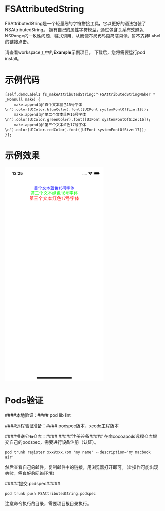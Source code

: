 # FSAttributedString

FSAttributedString是一个轻量级的字符拼接工具，它以更好的语法包装了NSAttributedString。 拥有自己的属性字符模型，通过包含关系有效避免NSRange的一致性问题，链式调用，从而使布局代码更简洁易读。暂不支持Label的链接点击。

请查看workspace工中的**Example**示例项目。 下载后，您将需要运行pod install。

# 示例代码

```obj-c
[self.demoLabel1 fs_makeAttributedString:^(FSAttributedStringMaker * _Nonnull make) {
	make.append(@"首个文本蓝色15号字体\n").color(UIColor.blueColor).font([UIFont systemFontOfSize:15]);
	make.append(@"第二个文本绿色16号字体\n").color(UIColor.greenColor).font([UIFont systemFontOfSize:16]);
	make.append(@"第三个文本红色17号字体\n").color(UIColor.redColor).font([UIFont systemFontOfSize:17]);
}];
```

# 示例效果

<img src="https://github.com/zhangzhongyan/Documents/blob/master/Photos/xcode/FSAttributedString/demo.png?raw=true" width="320" height="693">

# Pods验证

####本地验证：####
pod lib lint

####远程验证准备：####
podspec版本、xcode工程版本

####推送公有仓库：####
#####注册设备#####
在向cocoapods远程仓库提交自己的podspec，需要进行设备注册（认证）。

```
pod trunk register xxx@xxx.com 'my name' --description='my macbook air'
```
然后查看自己的邮件，复制邮件中的链接，用浏览器打开即可。（此操作可能出现失败，需良好的网络环境）

#####提交.podspec#####

```
pod trunk push FSAttributedString.podspec
```
注意命令执行的目录，需要项目根目录执行。



